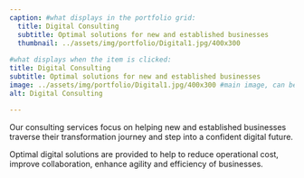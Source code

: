 ```yaml
---
caption: #what displays in the portfolio grid:
  title: Digital Consulting
  subtitle: Optimal solutions for new and established businesses
  thumbnail: ../assets/img/portfolio/Digital1.jpg/400x300
  
#what displays when the item is clicked:
title: Digital Consulting
subtitle: Optimal solutions for new and established businesses
image: ../assets/img/portfolio/Digital1.jpg/400x300 #main image, can be a link or a file in assets/img/portfolio
alt: Digital Consulting

---
```

<!--- Use this area to describe your project. **Markdown** supported.--->

Our consulting services focus on  helping  new and established businesses traverse their transformation journey and step into a confident digital future.

Optimal digital solutions are provided to help to reduce operational cost, improve collaboration, enhance agility and efficiency of businesses.

